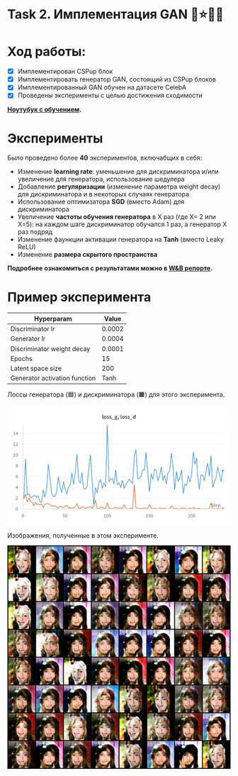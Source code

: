 # Task 2. Имплементация GAN 📸⭐👱‍♀️
# Ход работы:
- [X] Имплементирован CSPup блок
- [X] Имплементировать генератор GAN, состоящий из CSPup блоков
- [X] Имплементированный GAN обучен на датасете CelebA
- [X] Проведены эксперименты с целью достижения сходимости
      
**[Ноутубук с обучением](https://github.com/anna-marshalova/deep_gen_models_course/blob/homework_2/gan-celeba.ipynb).**

# Эксперименты
Было проведено более **40** экспериментов, включабщих в себя:
- Изменение **learning rate**: уменьшение для дискриминатора и/или увеличение для генератора, использование шедулера
- Добавление **регуляризации** (изменение параметра weight decay) для дискриминатора и в некоторых случаях генератора
- Использование оптимизатора **SGD** (вместо Adam) для дискриминатора
- Увеличение **частоты обучения генератора** в X раз (где X= 2 или X=5): на каждом шаге дискриминатор обучался 1 раз, а генератор X раз подряд
- Изменение фаункции активации генератора на **Tanh** (вместо Leaky ReLU)
- Изменение **размера скрытого пространства**

**Подробнее ознакомиться с результатами можно в [W&B репорте](https://wandb.ai/missmarshal22/deep-gen-hw2/reports/GAN-CelebA-report--Vmlldzo3MjY4MjI5?accessToken=0s6jpvs19f92bd7bsbo24ndv2ydm15blclx2ks4l4j5brgexpf4n8ku7kgddg6fm).**

# Пример эксперимента

|Hyperparam|Value|
|---|---|
|Discriminator lr|0.0002|
|Generator lr|0.0004|
|Discriminator weight decay|0.0001|
|Epochs|15|
|Latent space size|200|
|Generator activation function| Tanh|

Лоссы генератора (🟦) и дискриминатора (🟧) для этого эксперимента.

![losses](https://github.com/anna-marshalova/deep_gen_models_course/blob/homework_2/charts/rare-microwave-77.png)

Изображения, полученные в этом эксперименте.

![images](https://github.com/anna-marshalova/deep_gen_models_course/blob/homework_2/images/rare-microwave-77.png)


